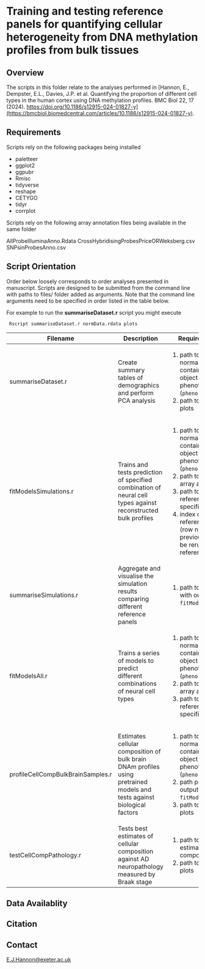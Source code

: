 # Training and testing reference panels for quantifying cellular heterogeneity from DNA methylation profiles from bulk tissues  

## Overview

The scripts in this folder relate to the analyses performed in [Hannon, E., Dempster, E.L., Davies, J.P. et al. Quantifying the proportion of different cell types in the human cortex using DNA methylation profiles. BMC Biol 22, 17 (2024). https://doi.org/10.1186/s12915-024-01827-y](https://bmcbiol.biomedcentral.com/articles/10.1186/s12915-024-01827-y). 

## Requirements

Scripts rely on the following packages being installed

* paletteer
* ggplot2
* ggpubr
* Rmisc
* tidyverse
* reshape
* CETYGO
* tidyr
* corrplot

Scripts rely on the following array annotation files being available in the same folder

AllProbeIlluminaAnno.Rdata
CrossHybridisingProbesPriceORWeksberg.csv
SNPsinProbesAnno.csv



## Script Orientation

Order below loosely corresponds to order analyses presented in manuscript. Scripts are designed to be submitted from the command line with paths to files/ folder added as arguments. Note that the command line arguments need to be specified in order listed in the table below. 

For example to run the **summariseDataset.r** script you might execute

` Rscript summariseDataset.r normData.rdata plots`

| Filename | Description | Required Arguments | 
| --- | ----------- | ----------- |
| summariseDataset.r | Create summary tables of demographics and perform PCA analysis | <ol><li> path to RDS file with normalised dataset, containing betas matrix object (`norm.all`) and phenotype matrix (`pheno.all`) </li><li> path to folder to save plots </li></ol> |
| fitModelsSimulations.r | Trains and tests prediction of specified combination of neural cell types against reconstructed bulk profiles |  <ol><li> path to RDS file with normalised dataset, containing betas matrix object (`norm.all`) and phenotype matrix (`pheno.all`) </li><li>  path to folder with array annotation files </li><li> path to csv file with reference panels specified </li><li>  index of which reference panel to train (row number of previous file) needs to be rerun for each reference panel </li></ol> |
| summariseSimulations.r | Aggregate and visualise the simulation results comparing different reference panels  | <ol><li> path to RDS objects with output from `fitModelsSimulations.r` </ol></li>|
| fitModelsAll.r | Trains a series of models to predict different combinations of neural cell types  | <ol><li> path to RDS file with normalised dataset, containing betas matrix object (`norm.all`) and phenotype matrix (`pheno.all`) </li><li>  path to folder with array annotation files </li><li> path to csv file with reference panels specified </li></ol>|
| profileCellCompBulkBrainSamples.r | Estimates cellular composition of bulk brain DNAm  profiles using pretrained models and tests against biological factors  | <ol><li> path to RDS file with normalised dataset, containing betas matrix object (`norm.all`) and phenotype matrix (`pheno.all`) </li><li>  path pretrained models, output of `fitModelsAll.r` </li><li> path to folder to save plots </li></ol> |
| testCellCompPathology.r | Tests best estimates of cellular composition against AD neuropathology measured by Braak stage | <ol><li> path to RDS file with estimated cellular composition </li><li> path to folder to save plots </li></ol> |

## Data Availablity

## Citation

## Contact

<E.J.Hannon@exeter.ac.uk>
